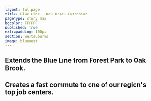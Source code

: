 ```yaml
---
layout: fullpage
title: Blue Line - Oak Brook Extension
pagetype: story map
bgcolor: FFFFFF
published: true
extrapadding: 100px
section: westsuburbs
image: bluewest
---
```


<div class="mapstage"></div>

## Extends the Blue Line from Forest Park to Oak Brook.

## Creates a fast commute to one of our region's top job centers.
